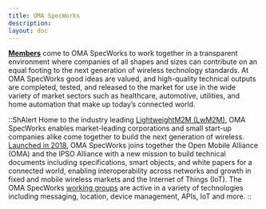 ```yaml
---
title: OMA SpecWorks
description:
layout: doc
---
```


[**Members**](/omaspecworks/membership) come to OMA SpecWorks to work together in a transparent environment where companies of all shapes and sizes can contribute on an equal footing to the next generation of wireless technology standards. At OMA SpecWorks good ideas are valued, and high-quality technical outputs are completed, tested, and released to the market for use in the wide variety of market sectors such as healthcare, automotive, utilities, and home automation that make up today’s connected world.

::ShAlert
Home to the industry leading [LightweightM2M (LwM2M)](/lwm2m), OMA SpecWorks enables market-leading corporations and small start-up companies alike come together to build the next generation of wireless. [Launched in 2018](), OMA SpecWorks joins together the Open Mobile Alliance (OMA) and the IPSO Alliance with a new mission to build technical documents including specifications, smart objects, and white papers for a connected world, enabling interoperability across networks and growth in fixed and mobile wireless markets and the Internet of Things (IoT). The OMA SpecWorks [working groups](/omaspecworks/collaborate/working-groups) are active in a variety of technologies including messaging, location, device management, APIs, IoT and more.
::

